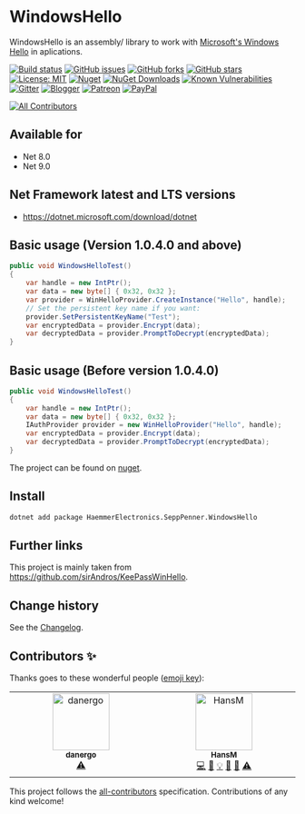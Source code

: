 WindowsHello
====================================

WindowsHello is an assembly/ library to work with [Microsoft's Windows Hello](https://support.microsoft.com/de-de/help/17215/windows-10-what-is-hello) in aplications.

[![Build status](https://ci.appveyor.com/api/projects/status/a8h66id7bqk07n79?svg=true)](https://ci.appveyor.com/project/SeppPenner/windowshello)
[![GitHub issues](https://img.shields.io/github/issues/SeppPenner/WindowsHello.svg)](https://github.com/SeppPenner/WindowsHello/issues)
[![GitHub forks](https://img.shields.io/github/forks/SeppPenner/WindowsHello.svg)](https://github.com/SeppPenner/WindowsHello/network)
[![GitHub stars](https://img.shields.io/github/stars/SeppPenner/WindowsHello.svg)](https://github.com/SeppPenner/WindowsHello/stargazers)
[![License: MIT](https://img.shields.io/badge/License-MIT-blue.svg)](https://raw.githubusercontent.com/SeppPenner/WindowsHello/master/License.txt)
[![Nuget](https://img.shields.io/badge/WindowsHello-Nuget-brightgreen.svg)](https://www.nuget.org/packages/HaemmerElectronics.SeppPenner.WindowsHello/)
[![NuGet Downloads](https://img.shields.io/nuget/dt/HaemmerElectronics.SeppPenner.WindowsHello.svg)](https://www.nuget.org/packages/HaemmerElectronics.SeppPenner.WindowsHello/)
[![Known Vulnerabilities](https://snyk.io/test/github/SeppPenner/WindowsHello/badge.svg)](https://snyk.io/test/github/SeppPenner/WindowsHello)
[![Gitter](https://badges.gitter.im/WindowsHello2/community.svg)](https://gitter.im/WindowsHello2/community?utm_source=badge&utm_medium=badge&utm_campaign=pr-badge)
[![Blogger](https://img.shields.io/badge/Follow_me_on-blogger-orange)](https://franzhuber23.blogspot.de/)
[![Patreon](https://img.shields.io/badge/Patreon-F96854?logo=patreon&logoColor=white)](https://patreon.com/SeppPennerOpenSourceDevelopment)
[![PayPal](https://img.shields.io/badge/PayPal-00457C?logo=paypal&logoColor=white)](https://paypal.me/th070795)

<!-- ALL-CONTRIBUTORS-BADGE:START - Do not remove or modify this section -->
[![All Contributors](https://img.shields.io/badge/all_contributors-2-orange.svg?style=flat-square)](#contributors-)
<!-- ALL-CONTRIBUTORS-BADGE:END -->

## Available for
* Net 8.0
* Net 9.0

## Net Framework latest and LTS versions
* https://dotnet.microsoft.com/download/dotnet

## Basic usage (Version 1.0.4.0 and above)
```csharp
public void WindowsHelloTest()
{
    var handle = new IntPtr();
    var data = new byte[] { 0x32, 0x32 };
    var provider = WinHelloProvider.CreateInstance("Hello", handle);
    // Set the persistent key name if you want:
    provider.SetPersistentKeyName("Test");
    var encryptedData = provider.Encrypt(data);
    var decryptedData = provider.PromptToDecrypt(encryptedData);
}
```

## Basic usage (Before version 1.0.4.0)
```csharp
public void WindowsHelloTest()
{
    var handle = new IntPtr();
    var data = new byte[] { 0x32, 0x32 };
    IAuthProvider provider = new WinHelloProvider("Hello", handle);
    var encryptedData = provider.Encrypt(data);
    var decryptedData = provider.PromptToDecrypt(encryptedData);
}
```

The project can be found on [nuget](https://www.nuget.org/packages/HaemmerElectronics.SeppPenner.WindowsHello/).

## Install

```bash
dotnet add package HaemmerElectronics.SeppPenner.WindowsHello
```

## Further links
This project is mainly taken from https://github.com/sirAndros/KeePassWinHello.

Change history
--------------

See the [Changelog](https://github.com/SeppPenner/WindowsHello/blob/master/Changelog.md).

## Contributors ✨

Thanks goes to these wonderful people ([emoji key](https://allcontributors.org/docs/en/emoji-key)):

<!-- ALL-CONTRIBUTORS-LIST:START - Do not remove or modify this section -->
<!-- prettier-ignore-start -->
<!-- markdownlint-disable -->
<table>
  <tbody>
    <tr>
      <td align="center" valign="top" width="14.28%"><a href="https://github.com/danergo"><img src="https://avatars.githubusercontent.com/u/11708344?v=4?s=100" width="100px;" alt="danergo"/><br /><sub><b>danergo</b></sub></a><br /><a href="https://github.com/SeppPenner/WindowsHello/commits?author=danergo" title="Tests">⚠️</a></td>
      <td align="center" valign="top" width="14.28%"><a href="https://franzhuber23.blogspot.de/"><img src="https://avatars.githubusercontent.com/u/9639361?v=4?s=100" width="100px;" alt="HansM"/><br /><sub><b>HansM</b></sub></a><br /><a href="https://github.com/SeppPenner/WindowsHello/commits?author=SeppPenner" title="Code">💻</a> <a href="https://github.com/SeppPenner/WindowsHello/commits?author=SeppPenner" title="Documentation">📖</a> <a href="#example-SeppPenner" title="Examples">💡</a> <a href="#maintenance-SeppPenner" title="Maintenance">🚧</a> <a href="#projectManagement-SeppPenner" title="Project Management">📆</a> <a href="https://github.com/SeppPenner/WindowsHello/commits?author=SeppPenner" title="Tests">⚠️</a></td>
    </tr>
  </tbody>
</table>

<!-- markdownlint-restore -->
<!-- prettier-ignore-end -->

<!-- ALL-CONTRIBUTORS-LIST:END -->

This project follows the [all-contributors](https://github.com/all-contributors/all-contributors) specification. Contributions of any kind welcome!